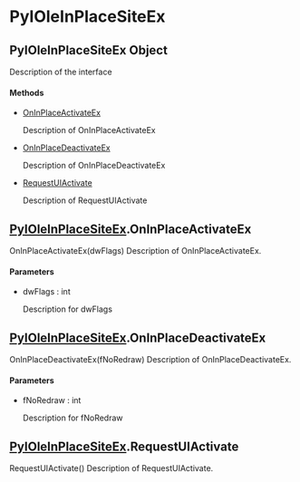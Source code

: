 # PyIOleInPlaceSiteEx


## PyIOleInPlaceSiteEx Object

Description of the interface

#### Methods

  - [OnInPlaceActivateEx](PyIOleInPlaceSiteEx.md#pyioleinplacesiteexoninplaceactivateex)

    Description of OnInPlaceActivateEx&nbsp;

  - [OnInPlaceDeactivateEx](PyIOleInPlaceSiteEx.md#pyioleinplacesiteexoninplacedeactivateex)

    Description of OnInPlaceDeactivateEx&nbsp;

  - [RequestUIActivate](PyIOleInPlaceSiteEx.md#pyioleinplacesiteexrequestuiactivate)

    Description of RequestUIActivate&nbsp;


## [PyIOleInPlaceSiteEx](PyIOleInPlaceSiteEx.md#pyioleinplacesiteex)\.OnInPlaceActivateEx

OnInPlaceActivateEx\(dwFlags\)
Description of OnInPlaceActivateEx\.

#### Parameters

  - dwFlags : int

    Description for dwFlags


## [PyIOleInPlaceSiteEx](PyIOleInPlaceSiteEx.md#pyioleinplacesiteex)\.OnInPlaceDeactivateEx

OnInPlaceDeactivateEx\(fNoRedraw\)
Description of OnInPlaceDeactivateEx\.

#### Parameters

  - fNoRedraw : int

    Description for fNoRedraw


## [PyIOleInPlaceSiteEx](PyIOleInPlaceSiteEx.md#pyioleinplacesiteex)\.RequestUIActivate

RequestUIActivate\(\)
Description of RequestUIActivate\.